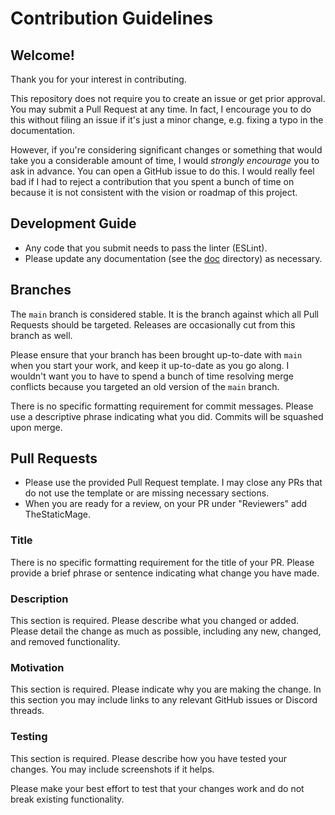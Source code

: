 # Contribution Guidelines

## Welcome!

Thank you for your interest in contributing.

This repository does not require you to create an issue or get prior approval. You may submit a Pull Request at any time. In fact, I encourage you to do this without filing an issue if it's just a minor change, e.g. fixing a typo in the documentation.

However, if you're considering significant changes or something that would take you a considerable amount of time, I would _strongly encourage_ you to ask in advance. You can open a GitHub issue to do this. I would really feel bad if I had to reject a contribution that you spent a bunch of time on because it is not consistent with the vision or roadmap of this project.

## Development Guide

- Any code that you submit needs to pass the linter (ESLint).
- Please update any documentation (see the [doc](/doc) directory) as necessary.

## Branches

The `main` branch is considered stable. It is the branch against which all Pull Requests should be targeted. Releases are occasionally cut from this branch as well.

Please ensure that your branch has been brought up-to-date with `main` when you start your work, and keep it up-to-date as you go along. I wouldn't want you to have to spend a bunch of time resolving merge conflicts because you targeted an old version of the `main` branch.

There is no specific formatting requirement for commit messages. Please use a descriptive phrase indicating what you did. Commits will be squashed upon merge.

## Pull Requests

- Please use the provided Pull Request template. I may close any PRs that do not use the template or are missing necessary sections.
- When you are ready for a review, on your PR under "Reviewers" add TheStaticMage.

### Title

There is no specific formatting requirement for the title of your PR. Please provide a brief phrase or sentence indicating what change you have made.

### Description

This section is required. Please describe what you changed or added. Please detail the change as much as possible, including any new, changed, and removed functionality.

### Motivation

This section is required. Please indicate why you are making the change. In this section you may include links to any relevant GitHub issues or Discord threads.

### Testing

This section is required. Please describe how you have tested your changes. You may include screenshots if it helps.

Please make your best effort to test that your changes work and do not break existing functionality.
